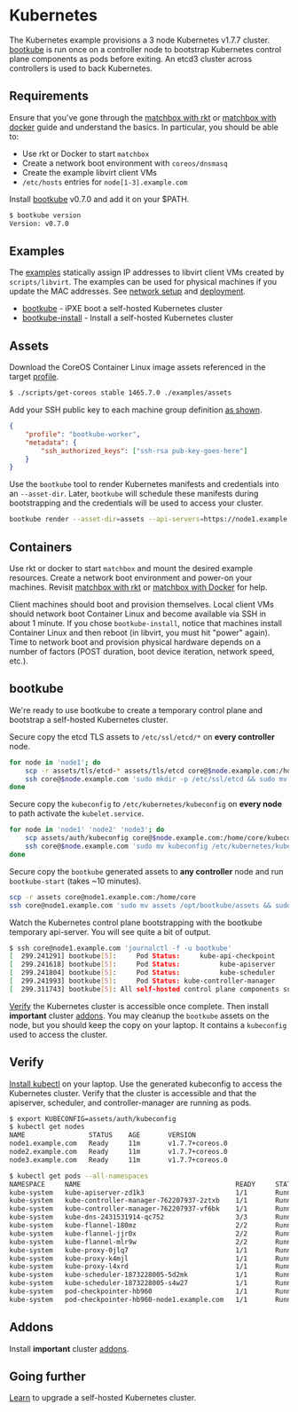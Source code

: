 # Kubernetes

The Kubernetes example provisions a 3 node Kubernetes v1.7.7 cluster. [bootkube](https://github.com/kubernetes-incubator/bootkube) is run once on a controller node to bootstrap Kubernetes control plane components as pods before exiting. An etcd3 cluster across controllers is used to back Kubernetes.

## Requirements

Ensure that you've gone through the [matchbox with rkt](getting-started-rkt.md) or [matchbox with docker](getting-started-docker.md) guide and understand the basics. In particular, you should be able to:

* Use rkt or Docker to start `matchbox`
* Create a network boot environment with `coreos/dnsmasq`
* Create the example libvirt client VMs
* `/etc/hosts` entries for `node[1-3].example.com`

Install [bootkube](https://github.com/kubernetes-incubator/bootkube/releases) v0.7.0 and add it on your $PATH.

```sh
$ bootkube version
Version: v0.7.0
```

## Examples

The [examples](../examples) statically assign IP addresses to libvirt client VMs created by `scripts/libvirt`. The examples can be used for physical machines if you update the MAC addresses. See [network setup](network-setup.md) and [deployment](deployment.md).

* [bootkube](../examples/groups/bootkube) - iPXE boot a self-hosted Kubernetes cluster
* [bootkube-install](../examples/groups/bootkube-install) - Install a self-hosted Kubernetes cluster

## Assets

Download the CoreOS Container Linux image assets referenced in the target [profile](../examples/profiles).

```sh
$ ./scripts/get-coreos stable 1465.7.0 ./examples/assets
```

Add your SSH public key to each machine group definition [as shown](../examples/README.md#ssh-keys).

```json
{
    "profile": "bootkube-worker",
    "metadata": {
        "ssh_authorized_keys": ["ssh-rsa pub-key-goes-here"]
    }
}
```

Use the `bootkube` tool to render Kubernetes manifests and credentials into an `--asset-dir`. Later, `bootkube` will schedule these manifests during bootstrapping and the credentials will be used to access your cluster.

```sh
bootkube render --asset-dir=assets --api-servers=https://node1.example.com:443 --api-server-alt-names=DNS=node1.example.com --etcd-servers=https://node1.example.com:2379
```

## Containers

Use rkt or docker to start `matchbox` and mount the desired example resources. Create a network boot environment and power-on your machines. Revisit [matchbox with rkt](getting-started-rkt.md) or [matchbox with Docker](getting-started-docker.md) for help.

Client machines should boot and provision themselves. Local client VMs should network boot Container Linux and become available via SSH in about 1 minute. If you chose `bootkube-install`, notice that machines install Container Linux and then reboot (in libvirt, you must hit "power" again). Time to network boot and provision physical hardware depends on a number of factors (POST duration, boot device iteration, network speed, etc.).

## bootkube

We're ready to use bootkube to create a temporary control plane and bootstrap a self-hosted Kubernetes cluster.

Secure copy the etcd TLS assets to `/etc/ssl/etcd/*` on **every controller** node.

```sh
for node in 'node1'; do
    scp -r assets/tls/etcd-* assets/tls/etcd core@$node.example.com:/home/core/
    ssh core@$node.example.com 'sudo mkdir -p /etc/ssl/etcd && sudo mv etcd-* etcd /etc/ssl/etcd/ && sudo chown -R etcd:etcd /etc/ssl/etcd && sudo chmod -R 500 /etc/ssl/etcd/'
done
```

Secure copy the `kubeconfig` to `/etc/kubernetes/kubeconfig` on **every node** to path activate the `kubelet.service`.

```sh
for node in 'node1' 'node2' 'node3'; do
    scp assets/auth/kubeconfig core@$node.example.com:/home/core/kubeconfig
    ssh core@$node.example.com 'sudo mv kubeconfig /etc/kubernetes/kubeconfig'
done
```

Secure copy the `bootkube` generated assets to **any controller** node and run `bootkube-start` (takes ~10 minutes).

```sh
scp -r assets core@node1.example.com:/home/core
ssh core@node1.example.com 'sudo mv assets /opt/bootkube/assets && sudo systemctl start bootkube'
```

Watch the Kubernetes control plane bootstrapping with the bootkube temporary api-server. You will see quite a bit of output.

```sh
$ ssh core@node1.example.com 'journalctl -f -u bootkube'
[  299.241291] bootkube[5]:     Pod Status:     kube-api-checkpoint     Running
[  299.241618] bootkube[5]:     Pod Status:          kube-apiserver     Running
[  299.241804] bootkube[5]:     Pod Status:          kube-scheduler     Running
[  299.241993] bootkube[5]:     Pod Status: kube-controller-manager     Running
[  299.311743] bootkube[5]: All self-hosted control plane components successfully started
```

[Verify](#verify) the Kubernetes cluster is accessible once complete. Then install **important** cluster [addons](cluster-addons.md). You may cleanup the `bootkube` assets on the node, but you should keep the copy on your laptop. It contains a `kubeconfig` used to access the cluster.

## Verify

[Install kubectl](https://coreos.com/kubernetes/docs/latest/configure-kubectl.html) on your laptop. Use the generated kubeconfig to access the Kubernetes cluster. Verify that the cluster is accessible and that the apiserver, scheduler, and controller-manager are running as pods.

```sh
$ export KUBECONFIG=assets/auth/kubeconfig
$ kubectl get nodes
NAME                STATUS    AGE       VERSION
node1.example.com   Ready     11m       v1.7.7+coreos.0
node2.example.com   Ready     11m       v1.7.7+coreos.0
node3.example.com   Ready     11m       v1.7.7+coreos.0

$ kubectl get pods --all-namespaces
NAMESPACE     NAME                                       READY     STATUS    RESTARTS   AGE
kube-system   kube-apiserver-zd1k3                       1/1       Running   0          7m
kube-system   kube-controller-manager-762207937-2ztxb    1/1       Running   0          7m
kube-system   kube-controller-manager-762207937-vf6bk    1/1       Running   1          7m
kube-system   kube-dns-2431531914-qc752                  3/3       Running   0          7m
kube-system   kube-flannel-180mz                         2/2       Running   1          7m
kube-system   kube-flannel-jjr0x                         2/2       Running   0          7m
kube-system   kube-flannel-mlr9w                         2/2       Running   0          7m
kube-system   kube-proxy-0jlq7                           1/1       Running   0          7m
kube-system   kube-proxy-k4mjl                           1/1       Running   0          7m
kube-system   kube-proxy-l4xrd                           1/1       Running   0          7m
kube-system   kube-scheduler-1873228005-5d2mk            1/1       Running   0          7m
kube-system   kube-scheduler-1873228005-s4w27            1/1       Running   0          7m
kube-system   pod-checkpointer-hb960                     1/1       Running   0          7m
kube-system   pod-checkpointer-hb960-node1.example.com   1/1       Running   0          6m
```

## Addons

Install **important** cluster [addons](cluster-addons.md).

## Going further

[Learn](bootkube-upgrades.md) to upgrade a self-hosted Kubernetes cluster.
